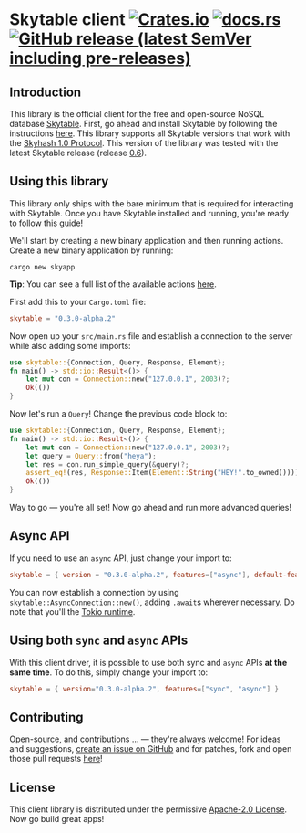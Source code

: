 # Skytable client [![Crates.io](https://img.shields.io/crates/v/skytable?style=flat-square)](https://crates.io/crates/skytable) [![docs.rs](https://img.shields.io/docsrs/skytable?style=flat-square)](https://docs.rs/skytable) [![GitHub release (latest SemVer including pre-releases)](https://img.shields.io/github/v/release/skytable/client-rust?include_prereleases&style=flat-square)](https://github.com/skytable/client-rust/releases)

## Introduction

This library is the official client for the free and open-source NoSQL database
[Skytable](https://github.com/skytable/skytable). First, go ahead and install Skytable by
following the instructions [here](https://docs.skytable.io/getting-started). This library supports
all Skytable versions that work with the [Skyhash 1.0 Protocol](https://docs.skytable.io/protocol/skyhash).
This version of the library was tested with the latest Skytable release
(release [0.6](https://github.com/skytable/skytable/releases/v0.6.0)).

## Using this library

This library only ships with the bare minimum that is required for interacting with Skytable. Once you have
Skytable installed and running, you're ready to follow this guide!

We'll start by creating a new binary application and then running actions. Create a new binary application
by running:
```shell
cargo new skyapp
```
**Tip**: You can see a full list of the available actions [here](https://docs.skytable.io/actions-overview).

First add this to your `Cargo.toml` file:
```toml
skytable = "0.3.0-alpha.2"
```
Now open up your `src/main.rs` file and establish a connection to the server while also adding some
imports:
```rust
use skytable::{Connection, Query, Response, Element};
fn main() -> std::io::Result<()> {
    let mut con = Connection::new("127.0.0.1", 2003)?;
    Ok(())
}
```

Now let's run a `Query`! Change the previous code block to:
```rust
use skytable::{Connection, Query, Response, Element};
fn main() -> std::io::Result<()> {
    let mut con = Connection::new("127.0.0.1", 2003)?;
    let query = Query::from("heya");
    let res = con.run_simple_query(&query)?;
    assert_eq!(res, Response::Item(Element::String("HEY!".to_owned())));
    Ok(())
}
```

Way to go &mdash; you're all set! Now go ahead and run more advanced queries!

## Async API

If you need to use an `async` API, just change your import to:
```toml
skytable = { version = "0.3.0-alpha.2", features=["async"], default-features= false }
```
You can now establish a connection by using `skytable::AsyncConnection::new()`, adding `.await`s wherever
necessary. Do note that you'll the [Tokio runtime](https://tokio.rs).

## Using both `sync` and `async` APIs

With this client driver, it is possible to use both sync and `async` APIs **at the same time**. To do
this, simply change your import to:
```toml
skytable = { version="0.3.0-alpha.2", features=["sync", "async"] }
```

## Contributing

Open-source, and contributions ... &mdash; they're always welcome! For ideas and suggestions,
[create an issue on GitHub](https://github.com/skytable/client-rust/issues/new) and for patches,
fork and open those pull requests [here](https://github.com/skytable/client-rust)!

## License
This client library is distributed under the permissive
[Apache-2.0 License](https://github.com/skytable/client-rust/blob/next/LICENSE). Now go build great apps!
